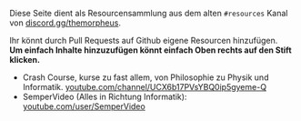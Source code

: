 Diese Seite dient als Resourcensammlung aus dem alten `#resources` Kanal von [discord.gg/themorpheus](https://discord.gg/themorpheus).

Ihr könnt durch Pull Requests auf Github eigene Resourcen hinzufügen.
<br>
**Um einfach Inhalte hinzuzufügen könnt einfach Oben rechts auf den Stift klicken.**

- Crash Course, kurse zu fast allem, von Philosophie zu Physik und Informatik. [youtube.com/channel/UCX6b17PVsYBQ0ip5gyeme-Q](https://www.youtube.com/channel/UCX6b17PVsYBQ0ip5gyeme-Q)
- SemperVideo (Alles in Richtung Informatik): [youtube.com/user/SemperVideo](https://www.youtube.com/user/SemperVideo)
